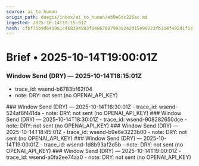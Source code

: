 ```yaml
---
source: ai_to_human
origin_path: daegis/inbox/ai_to_human/eb0e6dc226ac.md
ingested: 2025-10-14T19:15:01Z
hash: cfbf75b9d6419a1c468394583f84867087903a242d15e99223fb114f492d1f1c
---
```

# Brief • 2025-10-14T19:00:01Z

### Window Send (DRY) — 2025-10-14T18:15:01Z
- trace_id: wsend-b6783bf62f04
- note: DRY: not sent (no OPENAI_API_KEY)

<bundle snapshot omitted>
### Window Send (DRY) — 2025-10-14T18:30:01Z
- trace_id: wsend-524af6f441da
- note: DRY: not sent (no OPENAI_API_KEY)

<bundle snapshot omitted>
### Window Send (DRY) — 2025-10-14T18:30:01Z
- trace_id: wsend-908282650dce
- note: DRY: not sent (no OPENAI_API_KEY)

<bundle snapshot omitted>
### Window Send (DRY) — 2025-10-14T18:45:01Z
- trace_id: wsend-b9e6e3223b00
- note: DRY: not sent (no OPENAI_API_KEY)

<bundle snapshot omitted>
### Window Send (DRY) — 2025-10-14T19:00:01Z
- trace_id: wsend-1d8b93af2d5b
- note: DRY: not sent (no OPENAI_API_KEY)

<bundle snapshot omitted>
### Window Send (DRY) — 2025-10-14T19:00:01Z
- trace_id: wsend-a0fa2ee74aa0
- note: DRY: not sent (no OPENAI_API_KEY)

<bundle snapshot omitted>

